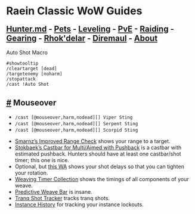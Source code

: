 # Raein Classic WoW Guides

<h2 style="border-bottom: none; margin-top: 6px">
        <a href="/hunter">Hunter.md</a> -
        <a href="/pets">Pets</a> -
        <a href="/leveling">Leveling</a> -
        <a href="/guide/pve">PvE</a> -
        <a href="/guide/raiding">Raiding</a> -
        <a href="/guide/gearing">Gearing</a> -
        <a href="/guide/rhok'delar">Rhok'delar</a> -
        <a href="/guide/diremaul">Diremaul</a> -
        <a href="/guide/about">About</a>
      </h2>

Auto Shot Macro
<div class="language-plaintext highlighter-rouge"><div class="highlight"><pre class="highlight"><code>#showtooltip
/cleartarget [dead]
/targetenemy [noharm]
/stopattack
/cast !Auto Shot
</code></pre></div></div>

<h2 id="mouseover">
    <a href="#mouseover">#</a> Mouseover
</h2>

<ul>
  <li><code class="language-plaintext highlighter-rouge">/cast [@mouseover,harm,nodead][] Viper Sting</code></li>
  <li><code class="language-plaintext highlighter-rouge">/cast [@mouseover,harm,nodead][] Serpent Sting</code></li>
  <li><code class="language-plaintext highlighter-rouge">/cast [@mouseover,harm,nodead][] Scorpid Sting</code></li>
</ul>

<ul>
  <li><a href="https://wago.io/-EGVBCgFU">Smarnz’s Improved Range Check</a> shows your range to a target.</li>
  <li><a href="https://wago.io/92y4H96_t">Stokbaek’s Castbar for Multi/Aimed with Pushback</a> is a castbar with estimated pushback.  Hunters should have at least one castbar/shot timer; this one is nice.</li>
  <li>Optional, but <a href="https://wago.io/oYIjS228K">this WA</a> shows your shot delays so that you can tighten your rotation.</li>
  <li><a href="https://wago.io/oBjregGjL">Weaving Timer Collection</a> shows the timings of all components of your weave.</li>
  <li><a href="https://wago.io/K6nl2clmn">Predictive Weave Bar</a> is insane.</li>
  <li><a href="https://wago.io/GaRv7KK51/1">Tranq Shot Tracker</a> tracks tranq shots.</li>
  <li><a href="https://wago.io/OXlZupyKm/6">Instance History</a> for tracking your instance lockouts.
<!-- https://wago.io/FX0Q1REGv --></li>
</ul>

